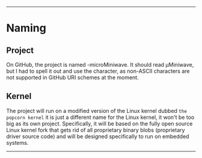 
***

# Naming

## Project

On GitHub, the project is named -microMiniwave. It should read μMiniwave, but I had to spell it out and use the character, as non-ASCII characters are not supported in GitHub URI schemes at the moment.

## Kernel

The project will run on a modified version of the Linux kernel dubbed `the popcorn kernel` it is just a different name for the Linux kernel, it won't be too big as its own project. Specifically, it will be based on the fully open source Linux kernel fork that gets rid of all proprietary binary blobs (proprietary driver source code) and will be designed specifically to run on embedded systems.

***
